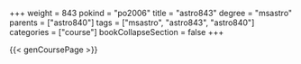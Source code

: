 +++
weight = 843
pokind = "po2006"
title = "astro843"
degree = "msastro"
parents = ["astro840"]
tags = ["msastro", "astro843", "astro840"]
categories = ["course"]
bookCollapseSection = false
+++

{{< genCoursePage >}}
